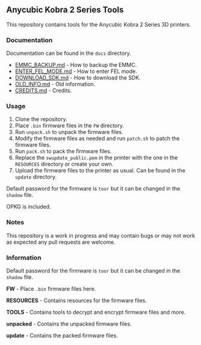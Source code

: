 ## Anycubic Kobra 2 Series Tools

This repository contains tools for the Anycubic Kobra 2 Series 3D printers.

### Documentation

Documentation can be found in the `docs` directory.

- [EMMC_BACKUP.md](docs/EMMC_BACKUP.md) - How to backup the EMMC.
- [ENTER_FEL_MODE.md](docs/ENTER_FEL_MODE.md) - How to enter FEL mode.
- [DOWNLOAD_SDK.md](docs/DOWNLOAD_SDK.md) - How to download the SDK.
- [OLD_INFO.md](docs/OLD_INFO.md) - Old information.
- [CREDITS.md](docs/CREDITS.md) - Credits.

### Usage

1. Clone the repository.
2. Place `.bin` firmware files in the `FW` directory.
3. Run `unpack.sh` to unpack the firmware files.
4. Modify the firmware files as needed and run `patch.sh` to patch the firmware files.
5. Run `pack.sh` to pack the firmware files.
6. Replace the `swupdate_public.pem` in the printer with the one in the `RESOURCES` directory or create your own.
7. Upload the firmware files to the printer as usual. Can be found in the `update` directory.

Default password for the firmware is `toor` but it can be changed in the `shadow` file.

OPKG is included.

### Notes

This repository is a work in progress and may contain bugs or may not work as expected any pull requests are welcome.

### Information

Default password for the firmware is `toor` but it can be changed in the `shadow` file.

**FW** - Place `.bin` firmware files here.

**RESOURCES** - Contains resources for the firmware files.

**TOOLS** - Contains tools to decrypt and encrypt firmware files and more.

**unpacked** - Contains the unpacked firmware files.

**update** - Contains the packed firmware files.
